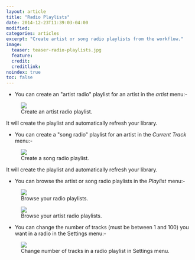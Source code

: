 ```yaml
---
layout: article
title: "Radio Playlists"
date: 2014-12-23T11:39:03-04:00
modified:
categories: articles
excerpt: "Create artist or song radio playlists from the workflow."
image:
  teaser: teaser-radio-playlists.jpg
  feature:
  credit: 
  creditlink:
noindex: true
toc: false
---
```


* You can create an "artist radio" playlist for an artist in the *artist* menu:-

<figure>
	<img src="{{ site.url }}/images/radio-playlists.jpg"></a>
	<figcaption>Create an artist radio playlist.</figcaption>
</figure>

It will create the playlist and automatically refresh your library.

* You can create a "song radio" playlist for an artist in the *Current Track* menu:-

<figure>
	<img src="{{ site.url }}/images/radio-playlists3.jpg"></a>
	<figcaption>Create a song radio playlist.</figcaption>
</figure>

It will create the playlist and automatically refresh your library.


* You can browse the artist or song radio playlists in the *Playlist* menu:-

<figure>
	<img src="{{ site.url }}/images/radio-playlists4.jpg"></a>
	<figcaption>Browse your radio playlists.</figcaption>
</figure>

<figure>
	<img src="{{ site.url }}/images/radio-playlists5.jpg"></a>
	<figcaption>Browse your artist radio playlists.</figcaption>
</figure>


* You can change the number of tracks (must be between 1 and 100) you want in a radio in the Settings menu:-

<figure>
	<img src="{{ site.url }}/images/radio-playlists2.jpg"></a>
	<figcaption>Change number of tracks in a radio playlist in Settings menu.</figcaption>
</figure>
